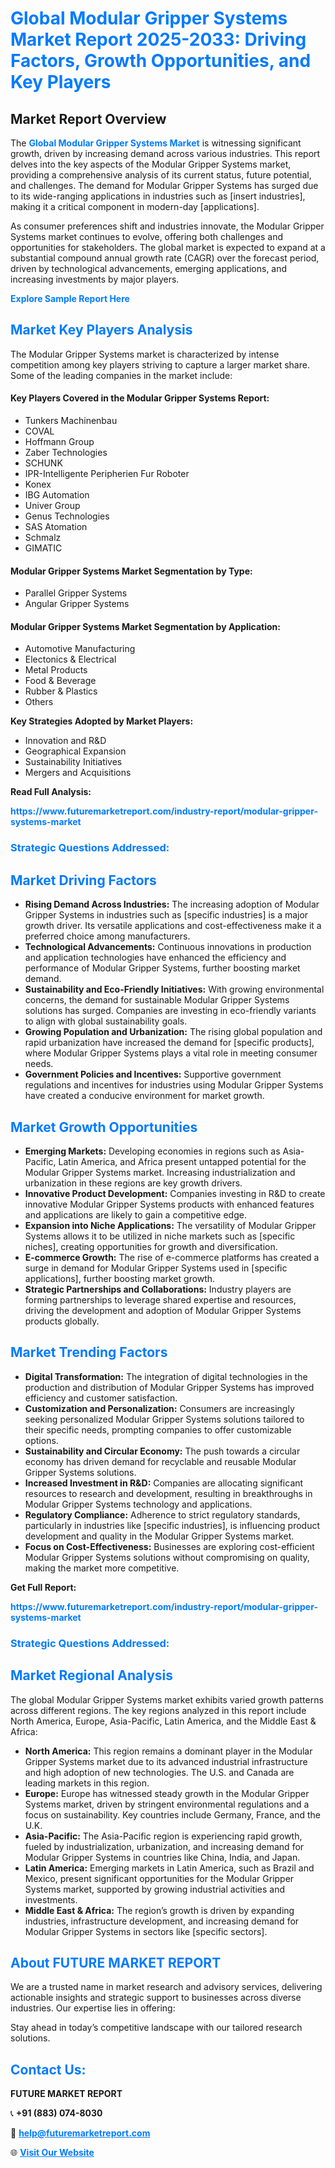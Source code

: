 <h1 style="color: #007BFF;">Global Modular Gripper Systems Market Report 2025-2033: Driving Factors, Growth Opportunities, and Key Players</h1>

<section id="overview">
<h2>Market Report Overview</h2>
<p>The <a href="https://www.futuremarketreport.com/industry-report/modular-gripper-systems-market" style="color: #007BFF; text-decoration: none;"><strong>Global Modular Gripper Systems Market</strong></a> is witnessing significant growth, driven by increasing demand across various industries. This report delves into the key aspects of the Modular Gripper Systems market, providing a comprehensive analysis of its current status, future potential, and challenges. The demand for Modular Gripper Systems has surged due to its wide-ranging applications in industries such as [insert industries], making it a critical component in modern-day [applications].</p>
<p>As consumer preferences shift and industries innovate, the Modular Gripper Systems market continues to evolve, offering both challenges and opportunities for stakeholders. The global market is expected to expand at a substantial compound annual growth rate (CAGR) over the forecast period, driven by technological advancements, emerging applications, and increasing investments by major players.</p>
</section>

<section id="overview">
<p><a href="https://www.futuremarketreport.com/request-sample/reportId=98171" style="color: #007BFF; text-decoration: none;"><strong>Explore Sample Report Here</strong></a></p>
</section>

<section id="key-players">
<h2 style="color: #007BFF;">Market Key Players Analysis</h2>
<p>The Modular Gripper Systems market is characterized by intense competition among key players striving to capture a larger market share. Some of the leading companies in the market include:</p>
<h4>Key Players Covered in the Modular Gripper Systems Report:</h4>
<ul><li>Tunkers Machinenbau</li><li>COVAL</li><li>Hoffmann Group</li><li>Zaber Technologies</li><li>SCHUNK</li><li>IPR-Intelligente Peripherien Fur Roboter</li><li>Konex</li><li>IBG Automation</li><li>Univer Group</li><li>Genus Technologies</li><li>SAS Atomation</li><li>Schmalz</li><li>GIMATIC</li></ul>
<h4>Modular Gripper Systems Market Segmentation by Type:</h4>
<ul><li>Parallel Gripper Systems</li><li>Angular Gripper Systems</li></ul>

<h4>Modular Gripper Systems Market Segmentation by Application:</h4>
<ul><li>Automotive Manufacturing</li><li>Electonics &amp; Electrical</li><li>Metal Products</li><li>Food &amp; Beverage</li><li>Rubber &amp; Plastics</li><li>Others</li></ul>
<p><strong>Key Strategies Adopted by Market Players:</strong></p>
<ul>
<li>Innovation and R&D</li>
<li>Geographical Expansion</li>
<li>Sustainability Initiatives</li>
<li>Mergers and Acquisitions</li>
</ul>
</section>

<section>
<p><strong>Read Full Analysis: </strong></p><a href="https://www.futuremarketreport.com/industry-report/modular-gripper-systems-market" style="color: #007BFF; text-decoration: none;"><strong>https://www.futuremarketreport.com/industry-report/modular-gripper-systems-market</strong></a>
<h3 style="color: #007BFF;">Strategic Questions Addressed:</h3>
</section>

<section id="driving-factors">
<h2 style="color: #007BFF;">Market Driving Factors</h2>
<ul>
<li><strong>Rising Demand Across Industries:</strong> The increasing adoption of Modular Gripper Systems in industries such as [specific industries] is a major growth driver. Its versatile applications and cost-effectiveness make it a preferred choice among manufacturers.</li>
<li><strong>Technological Advancements:</strong> Continuous innovations in production and application technologies have enhanced the efficiency and performance of Modular Gripper Systems, further boosting market demand.</li>
<li><strong>Sustainability and Eco-Friendly Initiatives:</strong> With growing environmental concerns, the demand for sustainable Modular Gripper Systems solutions has surged. Companies are investing in eco-friendly variants to align with global sustainability goals.</li>
<li><strong>Growing Population and Urbanization:</strong> The rising global population and rapid urbanization have increased the demand for [specific products], where Modular Gripper Systems plays a vital role in meeting consumer needs.</li>
<li><strong>Government Policies and Incentives:</strong> Supportive government regulations and incentives for industries using Modular Gripper Systems have created a conducive environment for market growth.</li>
</ul>
</section>

<section id="growth-opportunities">
<h2 style="color: #007BFF;">Market Growth Opportunities</h2>
<ul>
<li><strong>Emerging Markets:</strong> Developing economies in regions such as Asia-Pacific, Latin America, and Africa present untapped potential for the Modular Gripper Systems market. Increasing industrialization and urbanization in these regions are key growth drivers.</li>
<li><strong>Innovative Product Development:</strong> Companies investing in R&D to create innovative Modular Gripper Systems products with enhanced features and applications are likely to gain a competitive edge.</li>
<li><strong>Expansion into Niche Applications:</strong> The versatility of Modular Gripper Systems allows it to be utilized in niche markets such as [specific niches], creating opportunities for growth and diversification.</li>
<li><strong>E-commerce Growth:</strong> The rise of e-commerce platforms has created a surge in demand for Modular Gripper Systems used in [specific applications], further boosting market growth.</li>
<li><strong>Strategic Partnerships and Collaborations:</strong> Industry players are forming partnerships to leverage shared expertise and resources, driving the development and adoption of Modular Gripper Systems products globally.</li>
</ul>
</section>

<section id="trending-factors">
<h2 style="color: #007BFF;">Market Trending Factors</h2>
<ul>
<li><strong>Digital Transformation:</strong> The integration of digital technologies in the production and distribution of Modular Gripper Systems has improved efficiency and customer satisfaction.</li>
<li><strong>Customization and Personalization:</strong> Consumers are increasingly seeking personalized Modular Gripper Systems solutions tailored to their specific needs, prompting companies to offer customizable options.</li>
<li><strong>Sustainability and Circular Economy:</strong> The push towards a circular economy has driven demand for recyclable and reusable Modular Gripper Systems solutions.</li>
<li><strong>Increased Investment in R&D:</strong> Companies are allocating significant resources to research and development, resulting in breakthroughs in Modular Gripper Systems technology and applications.</li>
<li><strong>Regulatory Compliance:</strong> Adherence to strict regulatory standards, particularly in industries like [specific industries], is influencing product development and quality in the Modular Gripper Systems market.</li>
<li><strong>Focus on Cost-Effectiveness:</strong> Businesses are exploring cost-efficient Modular Gripper Systems solutions without compromising on quality, making the market more competitive.</li>
</ul>
</section>

<section>
<p><strong>Get Full Report: </strong></p><a href="https://www.futuremarketreport.com/industry-report/modular-gripper-systems-market" style="color: #007BFF; text-decoration: none;"><strong>https://www.futuremarketreport.com/industry-report/modular-gripper-systems-market</strong></a>
<h3 style="color: #007BFF;">Strategic Questions Addressed:</h3>
</section>


<section id="regional-analysis">
<h2 style="color: #007BFF;">Market Regional Analysis</h2>
<p>The global Modular Gripper Systems market exhibits varied growth patterns across different regions. The key regions analyzed in this report include North America, Europe, Asia-Pacific, Latin America, and the Middle East & Africa:</p>
<ul>
<li><strong>North America:</strong> This region remains a dominant player in the Modular Gripper Systems market due to its advanced industrial infrastructure and high adoption of new technologies. The U.S. and Canada are leading markets in this region.</li>
<li><strong>Europe:</strong> Europe has witnessed steady growth in the Modular Gripper Systems market, driven by stringent environmental regulations and a focus on sustainability. Key countries include Germany, France, and the U.K.</li>
<li><strong>Asia-Pacific:</strong> The Asia-Pacific region is experiencing rapid growth, fueled by industrialization, urbanization, and increasing demand for Modular Gripper Systems in countries like China, India, and Japan.</li>
<li><strong>Latin America:</strong> Emerging markets in Latin America, such as Brazil and Mexico, present significant opportunities for the Modular Gripper Systems market, supported by growing industrial activities and investments.</li>
<li><strong>Middle East & Africa:</strong> The region’s growth is driven by expanding industries, infrastructure development, and increasing demand for Modular Gripper Systems in sectors like [specific sectors].</li>
</ul>
</section>

<footer>
<h2 style="color: #007BFF;">About FUTURE MARKET REPORT</h2>
<p>We are a trusted name in market research and advisory services, delivering actionable insights and strategic support to businesses across diverse industries. Our expertise lies in offering:</p>

<p>Stay ahead in today’s competitive landscape with our tailored research solutions.</p>

<h2 style="color: #007BFF;">Contact Us:</h2>
<p><strong>FUTURE MARKET REPORT</strong></p>
<p>📞 <strong>+91 (883) 074-8030</strong></p>
<p>📧 <strong><a href="mailto:help@futuremarketreport.com" style="color: #007BFF;">help@futuremarketreport.com</a></strong></p>
<p>🌐 <strong><a href="https://www.futuremarketreport.com/" style="color: #007BFF;">Visit Our Website</a></strong></p>
</footer>